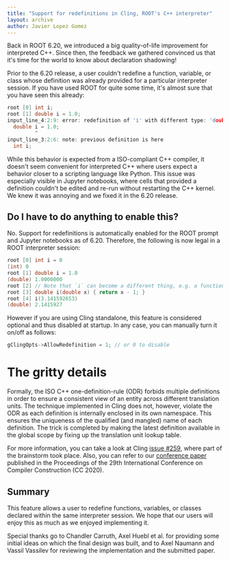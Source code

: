 ```yaml
---
title: "Support for redefinitions in Cling, ROOT's C++ interpreter"
layout: archive
author: Javier Lopez Gomez
---
```


Back in ROOT 6.20, we introduced a big quality-of-life improvement for interpreted C++. Since then, the feedback we gathered convinced us that it's time for the world to know about declaration shadowing!

Prior to the 6.20 release, a user couldn't redefine a function, variable, or class whose definition was already provided for a particular interpreter session. If you have used ROOT for quite some time, it's almost sure that you have seen this already:
```C++
root [0] int i;
root [1] double i = 1.0;
input_line_4:2:9: error: redefinition of 'i' with different type: 'double' vs 'int'
  double i = 1.0;
         ^
input_line_3:2:6: note: previous definition is here
  int i;
```

While this behavior is expected from a ISO-compliant C++ compiler, it doesn't seem convenient for interpreted C++ where users expect a behavior closer to a scripting language like Python. This issue was especially visible in Jupyter notebooks, where cells that provided a definition couldn't be edited and re-run without restarting the C++ kernel. We knew it was annoying and we fixed it in the 6.20 release.

## Do I have to do anything to enable this?
No. Support for redefinitions is automatically enabled for the ROOT prompt and Jupyter notebooks as of 6.20. Therefore, the following is now legal in a ROOT interpreter session:
```C++
root [0] int i = 0
(int) 0
root [1] double i = 1.0
(double) 1.0000000
root [2] // Note that `i` can become a different thing, e.g. a function
root [3] double i(double x) { return x - 1; }
root [4] i(3.141592653)
(double) 2.1415927
```

However if you are using Cling standalone, this feature is considered optional and thus disabled at startup. In any case, you can manually turn it on/off as follows:
```C++
gClingOpts->AllowRedefinition = 1; // or 0 to disable
```

# The gritty details
Formally, the ISO C++ one-definition-rule (ODR) forbids multiple definitions in order to ensure a consistent view of an entity across different translation units. The technique implemented in Cling does not, however, violate the ODR as each definition is internally enclosed in its own namespace. This ensures the uniqueness of the qualified (and mangled) name of each definition. The trick is completed by making the latest definition available in the global scope by fixing up the translation unit lookup table.

For more information, you can take a look at Cling [issue #259](https://github.com/root-project/cling/issues/259), where part of the brainstorm took place. Also, you can refer to our [conference paper](https://dl.acm.org/doi/abs/10.1145/3377555.3377901) published in the Proceedings of the 29th International Conference on Compiler Construction (CC 2020).

## Summary
This feature allows a user to redefine functions, variables, or classes declared within the same interpreter session. We hope that our users will enjoy this as much as we enjoyed implementing it.

Special thanks go to Chandler Carruth, Axel Huebl et al. for providing some initial ideas on which the final design was built, and to Axel Naumann and Vassil Vassilev for reviewing the implementation and the submitted paper.
